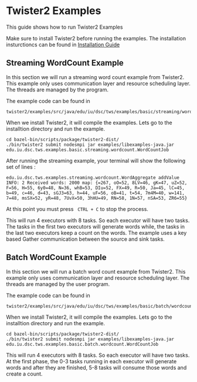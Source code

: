# Twister2 Examples

This guide shows how to run Twister2 Examples

Make sure to install Twister2 before running the examples. The installation insturctioncs can be found in [Installation Guide](../../../INSTALL.md)

## Streaming WordCount Example

In this section we will run a streaming word count example from Twister2. This example only uses communication layer and resource scheduling layer. The threads are managed by the program.

The example code can be found in

```
twister2/examples/src/java/edu/iu/dsc/tws/examples/basic/streaming/wordcount/
```

When we install Twister2, it will compile the examples. Lets go to the installtion directory and run the example.

```
cd bazel-bin/scripts/package/twister2-dist/
./bin/twister2 submit nodesmpi jar examples/libexamples-java.jar edu.iu.dsc.tws.examples.basic.streaming.wordcount.WordCountJob
```
After running the streaming example, your terminal will show the following set of lines :

```
edu.iu.dsc.tws.examples.streaming.wordcount.WordAggregate addValue
INFO: 2 Received words: 2000 map: {=267, oO=52, 8LV=46, gK=47, uZ=52, F=56, H=55, 6y0=48, N=36, whB=53, DIu=52, FX=49, R=50, Ja=45, lC=45, b=49, c=46, d=43, sGJ3=63, h=44, uF=56, oB=41, t=54, 7m4M=40, w=141, 7=48, msSX=52, yR=48, 7UvX=50, 3hHU=49, RN=58, 1N=57, nSA=53, ZR6=55}
```
At this point you must press ``` CTRL + C``` to stop the process. 

This will run 4 executors with 8 tasks. So each executor will have two tasks. The tasks in the first two executors will generate words while, the tasks in the last two executors keep a count on the words. The example uses a key based Gather communication between the source and sink tasks.

## Batch WordCount Example

In this section we will run a batch word count example from Twister2. This example only uses communication layer and resource scheduling layer. The threads are managed by the user program.

The example code can be found in

```
twister2/examples/src/java/edu/iu/dsc/tws/examples/basic/batch/wordcount/
```

When we install Twister2, it will compile the examples. Lets go to the installtion directory and run the example.

```
cd bazel-bin/scripts/package/twister2-dist/
./bin/twister2 submit nodesmpi jar examples/libexamples-java.jar edu.iu.dsc.tws.examples.basic.batch.wordcount.WordCountJob
```

This will run 4 executors with 8 tasks. So each executor will have two tasks. At the first phase, the 0-3 tasks running in each executor will generate words and after they are finished, 5-8 tasks will consume those words and create a count.
